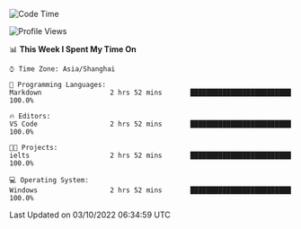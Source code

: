 <!--START_SECTION:waka-->
![Code Time](http://img.shields.io/badge/Code%20Time-203%20hrs%2047%20mins-blue)

![Profile Views](http://img.shields.io/badge/Profile%20Views-0-blue)

📊 **This Week I Spent My Time On** 

```text
⌚︎ Time Zone: Asia/Shanghai

💬 Programming Languages: 
Markdown                 2 hrs 52 mins       █████████████████████████   100.0%

🔥 Editors: 
VS Code                  2 hrs 52 mins       █████████████████████████   100.0%

🐱‍💻 Projects: 
ielts                    2 hrs 52 mins       █████████████████████████   100.0%

💻 Operating System: 
Windows                  2 hrs 52 mins       █████████████████████████   100.0%

```


 Last Updated on 03/10/2022 06:34:59 UTC
<!--END_SECTION:waka-->